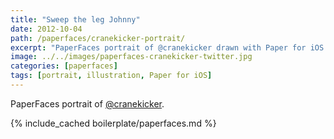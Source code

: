 ```yaml
---
title: "Sweep the leg Johnny"
date: 2012-10-04
path: /paperfaces/cranekicker-portrait/
excerpt: "PaperFaces portrait of @cranekicker drawn with Paper for iOS on an iPad."
image: ../../images/paperfaces-cranekicker-twitter.jpg
categories: [paperfaces]
tags: [portrait, illustration, Paper for iOS]
---
```


PaperFaces portrait of [@cranekicker](https://twitter.com/cranekicker).

{% include_cached boilerplate/paperfaces.md %}
